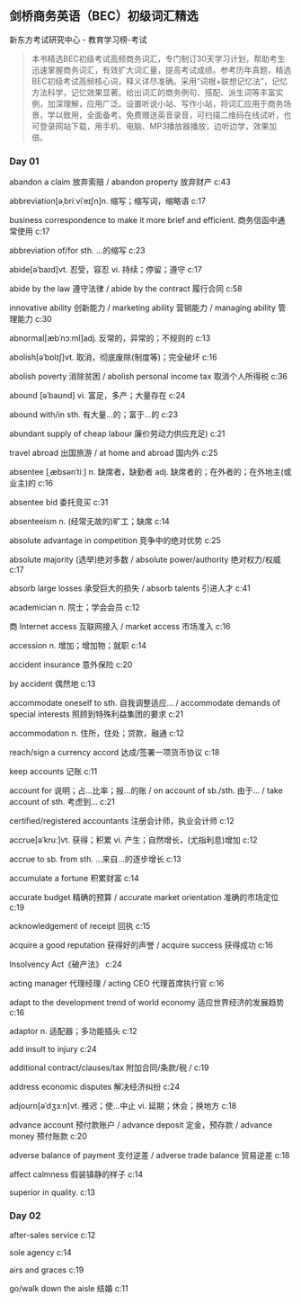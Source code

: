 ## 剑桥商务英语（BEC）初级词汇精选

新东方考试研究中心  -  教育学习榜-考试

> 本书精选BEC初级考试高频商务词汇，专门制订30天学习计划，帮助考生迅速掌握商务词汇，有效扩大词汇量，提高考试成绩。参考历年真题，精选BEC初级考试高频核心词，释义详尽准确。采用“词根+联想记忆法”，记忆方法科学，记忆效果显著。给出词汇的商务例句、搭配、派生词等丰富实例，加深理解，应用广泛。设置听说小站、写作小站，将词汇应用于商务场景，学以致用，全面备考。免费赠送英音录音，可扫描二维码在线试听，也可登录网站下载，用手机、电脑、MP3播放器播放，边听边学，效果加倍。

### Day 01

abandon a claim 放弃索赔 / abandon property 放弃财产 c:43

abbreviation[əˌbriːviˈeɪʃn]n. 缩写；缩写词，缩略语 c:17

business correspondence to make it more brief and efficient. 商务信函中通常使用 c:17

abbreviation of/for sth. …的缩写 c:23

abide[əˈbaɪd]vt. 忍受，容忍 vi. 持续；停留；遵守 c:17

abide by the law 遵守法律 / abide by the contract 履行合同 c:58

innovative ability 创新能力 / marketing ability 营销能力 / managing ability 管理能力 c:30

abnormal[æbˈnɔːml]adj. 反常的，异常的；不规则的 c:13

abolish[əˈbɒlɪʃ]vt. 取消，彻底废除(制度等)；完全破坏 c:16

abolish poverty 消除贫困 / abolish personal income tax 取消个人所得税 c:36

abound [əˈbaʊnd] vi. 富足，多产；大量存在 c:24

abound with/in sth. 有大量…的；富于…的 c:23

abundant supply of cheap labour 廉价劳动力供应充足) c:21

travel abroad 出国旅游 / at home and abroad 国内外 c:25

absentee [ˌæbsənˈtiː] n. 缺席者，缺勤者 adj. 缺席者的；在外者的；在外地主(或业主)的 c:16

absentee bid 委托竞买 c:31

absenteeism n. (经常无故的)旷工；缺席 c:14

absolute advantage in competition 竞争中的绝对优势 c:25

absolute majority (选举)绝对多数 / absolute power/authority 绝对权力/权威 c:17

absorb large losses 承受巨大的损失 / absorb talents 引进人才 c:41

academician n. 院士；学会会员 c:12

商 Internet access 互联网接入 / market access 市场准入 c:16

accession n. 增加；增加物；就职 c:14

accident insurance 意外保险 c:20

by accident 偶然地 c:13

accommodate oneself to sth. 自我调整适应… / accommodate demands of special interests 照顾到特殊利益集团的要求 c:21

accommodation n. 住所，住处；贷款，融通 c:12

reach/sign a currency accord 达成/签署一项货币协议 c:18

keep accounts 记账 c:11

account for 说明；占…比率；报…的账 / on account of sb./sth. 由于… / take account of sth. 考虑到… c:21

certified/registered accountants 注册会计师，执业会计师 c:12

accrue[əˈkruː]vt. 获得；积累 vi. 产生；自然增长，(尤指利息)增加 c:12

accrue to sb. from sth. …来自…的逐步增长 c:13

accumulate a fortune 积累财富 c:14

accurate budget 精确的预算 / accurate market orientation 准确的市场定位 c:19

acknowledgement of receipt 回执 c:15

acquire a good reputation 获得好的声誉 / acquire success 获得成功 c:16

Insolvency Act《破产法》 c:24

acting manager 代理经理 / acting CEO 代理首席执行官 c:16

adapt to the development trend of world economy 适应世界经济的发展趋势 c:16

adaptor n. 适配器；多功能插头 c:12

add insult to injury  c:24

additional contract/clauses/tax 附加合同/条款/税 / c:19

address economic disputes 解决经济纠纷 c:24

adjourn[əˈdʒɜːn]vt. 推迟；使…中止 vi. 延期；休会；换地方 c:18

advance account 预付款账户 / advance deposit 定金，预存款 / advance money 预付账款 c:20

adverse balance of payment 支付逆差 / adverse trade balance 贸易逆差 c:18

affect calmness 假装镇静的样子 c:14

superior in quality. c:13

### Day 02

after-sales service c:12

sole agency c:14

airs and graces c:19

go/walk down the aisle 结婚 c:11
